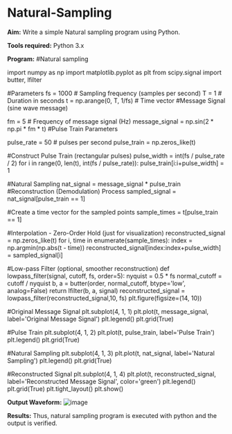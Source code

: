 # Natural-Sampling
**Aim:**
Write a simple Natural sampling program using Python.

**Tools required:**
Python 3.x

**Program:**
#Natural sampling

import numpy as np
import matplotlib.pyplot as plt
from scipy.signal import butter, lfilter

#Parameters
fs = 1000  # Sampling frequency (samples per second)
T = 1  # Duration in seconds
t = np.arange(0, T, 1/fs)  # Time vector
#Message Signal (sine wave message)

fm = 5  # Frequency of message signal (Hz)
message_signal = np.sin(2 * np.pi * fm * t)
#Pulse Train Parameters

pulse_rate = 50  # pulses per second
pulse_train = np.zeros_like(t)

#Construct Pulse Train (rectangular pulses)
pulse_width = int(fs / pulse_rate / 2)
for i in range(0, len(t), int(fs / pulse_rate)):
pulse_train[i:i+pulse_width] = 1

#Natural Sampling
nat_signal = message_signal * pulse_train
#Reconstruction (Demodulation) Process
sampled_signal = nat_signal[pulse_train == 1]

#Create a time vector for the sampled points
sample_times = t[pulse_train == 1]

#Interpolation - Zero-Order Hold (just for visualization)
reconstructed_signal = np.zeros_like(t)
for i, time in enumerate(sample_times):
    index = np.argmin(np.abs(t - time))
    reconstructed_signal[index:index+pulse_width] = sampled_signal[i]

#Low-pass Filter (optional, smoother reconstruction)
def lowpass_filter(signal, cutoff, fs, order=5):
nyquist = 0.5 * fs
normal_cutoff = cutoff / nyquist
b, a = butter(order, normal_cutoff, btype='low', analog=False)
return lfilter(b, a, signal)
reconstructed_signal = lowpass_filter(reconstructed_signal,10, fs)
plt.figure(figsize=(14, 10))

#Original Message Signal
plt.subplot(4, 1, 1)
plt.plot(t, message_signal, label='Original Message Signal')
plt.legend()
plt.grid(True)

#Pulse Train
plt.subplot(4, 1, 2)
plt.plot(t, pulse_train, label='Pulse Train')
plt.legend()
plt.grid(True)

#Natural Sampling
plt.subplot(4, 1, 3)
plt.plot(t, nat_signal, label='Natural Sampling')
plt.legend()
plt.grid(True)

#Reconstructed Signal
plt.subplot(4, 1, 4)
plt.plot(t, reconstructed_signal, label='Reconstructed Message Signal', color='green')
plt.legend()
plt.grid(True)
plt.tight_layout()
plt.show()

**Output Waveform:** 
![image](https://github.com/user-attachments/assets/a4829b5b-28a9-4079-a3bd-8ba9d3690532)

**Results:**
Thus, natural sampling program is executed with python and the output is verified.
